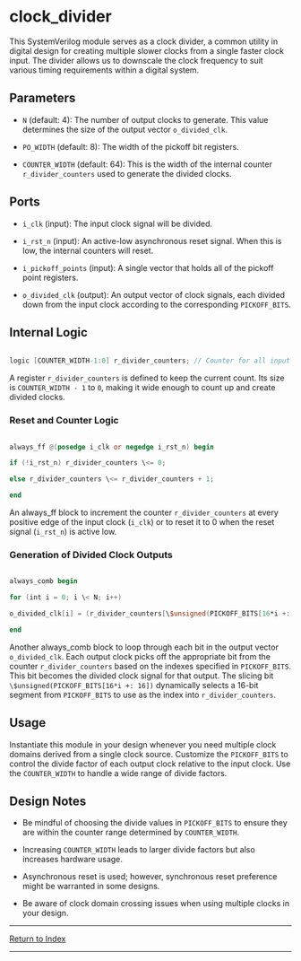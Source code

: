 # clock_divider

This SystemVerilog module serves as a clock divider, a common utility in digital design for creating multiple slower clocks from a single faster clock input. The divider allows us to downscale the clock frequency to suit various timing requirements within a digital system.

## Parameters

- `N` (default: 4): The number of output clocks to generate. This value determines the size of the output vector `o_divided_clk`.

- `PO_WIDTH` (default: 8): The width of the pickoff bit registers.

- `COUNTER_WIDTH` (default: 64): This is the width of the internal counter `r_divider_counters` used to generate the divided clocks.

## Ports

- `i_clk` (input): The input clock signal will be divided.

- `i_rst_n` (input): An active-low asynchronous reset signal. When this is low, the internal counters will reset.

- `i_pickoff_points` (input): A single vector that holds all of the pickoff point registers.

- `o_divided_clk` (output): An output vector of clock signals, each divided down from the input clock according to the corresponding `PICKOFF_BITS`.

## Internal Logic

```verilog

logic [COUNTER_WIDTH-1:0] r_divider_counters; // Counter for all input clocks

```

A register `r_divider_counters` is defined to keep the current count. Its size is `COUNTER_WIDTH - 1` to `0`, making it wide enough to count up and create divided clocks.

### Reset and Counter Logic

```verilog

always_ff @(posedge i_clk or negedge i_rst_n) begin

if (!i_rst_n) r_divider_counters \<= 0;

else r_divider_counters \<= r_divider_counters + 1;

end

```

An always_ff block to increment the counter `r_divider_counters` at every positive edge of the input clock (`i_clk`) or to reset it to 0 when the reset signal (`i_rst_n`) is active low.

### Generation of Divided Clock Outputs

```verilog

always_comb begin

for (int i = 0; i \< N; i++)

o_divided_clk[i] = (r_divider_counters[\$unsigned(PICKOFF_BITS[16*i +: 16])]);

end

```

Another always_comb block to loop through each bit in the output vector `o_divided_clk`. Each output clock picks off the appropriate bit from the counter `r_divider_counters` based on the indexes specified in `PICKOFF_BITS`. This bit becomes the divided clock signal for that output. The slicing bit `\$unsigned(PICKOFF_BITS[16*i +: 16])` dynamically selects a 16-bit segment from `PICKOFF_BITS` to use as the index into `r_divider_counters`.

## Usage

Instantiate this module in your design whenever you need multiple clock domains derived from a single clock source. Customize the `PICKOFF_BITS` to control the divide factor of each output clock relative to the input clock. Use the `COUNTER_WIDTH` to handle a wide range of divide factors.

## Design Notes

- Be mindful of choosing the divide values in `PICKOFF_BITS` to ensure they are within the counter range determined by `COUNTER_WIDTH`.

- Increasing `COUNTER_WIDTH` leads to larger divide factors but also increases hardware usage.

- Asynchronous reset is used; however, synchronous reset preference might be warranted in some designs.

- Be aware of clock domain crossing issues when using multiple clocks in your design.

---

[Return to Index](index.md)

---
